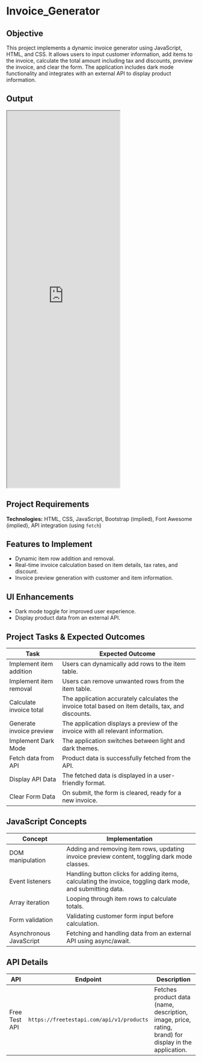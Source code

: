 # Invoice_Generator

## Objective
This project implements a dynamic invoice generator using JavaScript, HTML, and CSS. It allows users to input customer information, add items to the invoice, calculate the total amount including tax and discounts, preview the invoice, and clear the form. The application includes dark mode functionality and integrates with an external API to display product information.

## Output
<iframe src="https://niat-web.github.io/Invoice_Generator/" height="1000" width="300" title="Invoice_Generator"></iframe>

## Project Requirements
**Technologies:** HTML, CSS, JavaScript, Bootstrap (implied), Font Awesome (implied), API integration (using `fetch`)

## Features to Implement
- Dynamic item row addition and removal.
- Real-time invoice calculation based on item details, tax rates, and discount.
- Invoice preview generation with customer and item information.

## UI Enhancements
- Dark mode toggle for improved user experience.
- Display product data from an external API.

## Project Tasks & Expected Outcomes
| Task | Expected Outcome |
|------|------------------|
| Implement item addition | Users can dynamically add rows to the item table. |
| Implement item removal | Users can remove unwanted rows from the item table. |
| Calculate invoice total | The application accurately calculates the invoice total based on item details, tax, and discounts. |
| Generate invoice preview | The application displays a preview of the invoice with all relevant information. |
| Implement Dark Mode | The application switches between light and dark themes. |
| Fetch data from API | Product data is successfully fetched from the API. |
| Display API Data | The fetched data is displayed in a user-friendly format. |
| Clear Form Data | On submit, the form is cleared, ready for a new invoice. |

## JavaScript Concepts
| Concept | Implementation |
|---------|----------------|
| DOM manipulation | Adding and removing item rows, updating invoice preview content, toggling dark mode classes. |
| Event listeners | Handling button clicks for adding items, calculating the invoice, toggling dark mode, and submitting data. |
| Array iteration | Looping through item rows to calculate totals. |
| Form validation | Validating customer form input before calculation. |
| Asynchronous JavaScript | Fetching and handling data from an external API using async/await. |

## API Details
| API | Endpoint | Description |
|-----|----------|-------------|
| Free Test API | `https://freetestapi.com/api/v1/products` | Fetches product data (name, description, image, price, rating, brand) for display in the application. |